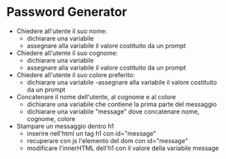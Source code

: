 # Password Generator
- Chiedere all'utente il suo nome:
    - dichiarare una variabile
    - assegnare alla variabile il valore costituito da un prompt
- Chiedere all'utente il suo cognome:
    - dichiarare una variabile
    - assegnare alla variabile il valore costituito da un prompt
- Chiedere all'utente il suo colore preferito:
    - dichiarare una variabile
    -assegnare alla variabile il valore costituito da un prompt
- Concatenare il nome dell'utente, al cognome e al colore
    - dichiarare una variabile che contiene la prima parte del messaggio
    - dichiarare una variabile "message" dove concatenare nome, cognome, colore
- Stampare un messaggio dentro h1
    - inserire nell'html un tag h1 con id="message"
    - recuperare con js l'elemento del dom con id="message"
    - modificare l'innerHTML dell'h1 con il valore della variabile message 